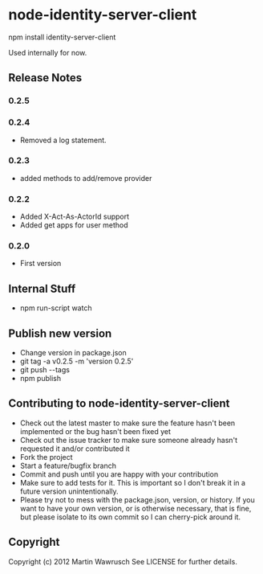 node-identity-server-client
===========================

npm install identity-server-client

Used internally for now. 

## Release Notes

### 0.2.5
### 0.2.4
* Removed a log statement.

### 0.2.3
* added methods to add/remove provider

### 0.2.2
* Added X-Act-As-ActorId support
* Added get apps for user method

### 0.2.0

* First version

## Internal Stuff

* npm run-script watch

## Publish new version

* Change version in package.json
* git tag -a v0.2.5 -m 'version 0.2.5'
* git push --tags
* npm publish

## Contributing to node-identity-server-client
 
* Check out the latest master to make sure the feature hasn't been implemented or the bug hasn't been fixed yet
* Check out the issue tracker to make sure someone already hasn't requested it and/or contributed it
* Fork the project
* Start a feature/bugfix branch
* Commit and push until you are happy with your contribution
* Make sure to add tests for it. This is important so I don't break it in a future version unintentionally.
* Please try not to mess with the package.json, version, or history. If you want to have your own version, or is otherwise necessary, that is fine, but please isolate to its own commit so I can cherry-pick around it.

## Copyright

Copyright (c) 2012 Martin Wawrusch See LICENSE for
further details.


